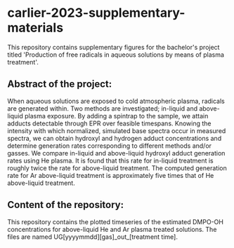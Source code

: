 # carlier-2023-supplementary-materials
This repository contains supplementary figures for the bachelor's project titled 'Production of free radicals in aqueous solutions by means of plasma treatment'.

## Abstract of the project: 
When aqueous solutions are exposed to cold atmospheric plasma, radicals are generated within. Two methods are investigated; in-liquid and above-liquid plasma exposure. By adding a spintrap to the sample, we attain adducts detectable through EPR over feasible timespans. Knowing the intensity with which normalized, simulated base spectra occur in measured spectra, we can obtain hydroxyl and hydrogen adduct concentrations and determine generation rates corresponding to different methods and/or gasses. We compare in-liquid and above-liquid hydroxyl adduct generation rates using He plasma. It is found that this rate for in-liquid treatment is roughly twice the rate for above-liquid treatment. The computed generation rate for Ar above-liquid treatment is approximately five times that of He above-liquid treatment.  

## Content of the repository:
This repository contains the plotted timeseries of the estimated DMPO-OH concentrations for above-liquid He and Ar plasma treated solutions. The files are named UG[yyyymmdd][gas]\_out\_[treatment time].
